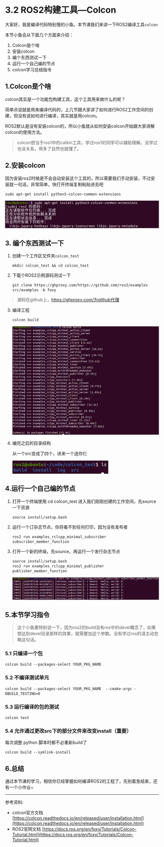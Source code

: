 # 3.2 ROS2构建工具—Colcon

大家好，我是编译代码特别慢的小鱼。本节课我们来讲一下ROS2编译工具`colcon`

本节小鱼会从下面几个方面来介绍：

1. Colcon是个啥
2. 安装colcon
3.  编个东西测试一下
4. 运行一个自己编的节点
5. colcon学习总结指令



## 1.Colcon是个啥

colcon其实是一个功能包构建工具，这个工具用来做什么的呢？

简单点说就是用来编译代码的，上几节跟大家讲了如何进行ROS2工作空间的创建，但没有说如何进行编译，其实就是用colcon。

ROS2默认是没有安装colcon的，所以小鱼就从如何安装colcon开始跟大家讲解colcon的使用方法。

> colcon想当于ros1中的catkin工具，学过ros1的同学可以辅助理解。没学过也没关系，用多了自然也就懂了。

## 2.安装colcon

因为安装ros2时候是不会自动安装这个工具的，所以需要我们手动安装，不过安装就一句话，非常简单，快打开终端复制粘贴进去吧

```
sudo apt-get install python3-colcon-common-extensions
```

![image-20210720210108894](3.3ROS2的编译器Colcon/imgs/image-20210720210108894.png)

## 3. 编个东西测试一下

1. 创建一个工作区文件夹`colcon_test`

   ```
   mkdir colcon_test && cd colcon_test
   ```

   

2. 下载个ROS2示例源码测试一下

   ```
   git clone https://ghproxy.com/https://github.com/ros2/examples src/examples -b foxy
   ```

> 源码在github上，https://ghproxy.com/为github代理

3. 编译工程

   ```
   colcon build
   ```

   ![image-20210720211422653](3.3ROS2的编译器Colcon/imgs/image-20210720211422653.png)

4. 编完之后的目录结构

   从一个src变成了四个，进来一个送你仨

   ![image-20210720211503413](3.3ROS2的编译器Colcon/imgs/image-20210720211503413.png)



## 4.运行一个自己编的节点

1. 打开一个终端使用 cd colcon_test 进入我们刚刚创建的工作空间，先source 一下资源

   ```
   source install/setup.bash
   ```

2. 运行一个订杂志节点，你将看不到任何打印，因为没有发布者

    ```
    ros2 run examples_rclcpp_minimal_subscriber subscriber_member_function
    ```
    
3. 打开一个新的终端，先source，再运行一个发行杂志节点

    ```
    source install/setup.bash
    ros2 run examples_rclcpp_minimal_publisher publisher_member_function
    ```

    ![image-20210720211959001](3.3ROS2的编译器Colcon/imgs/image-20210720211959001.png)



## 5.本节学习指令

> 这个小鱼要特别说一下，因为ros2的build没有ros中的devel概念了，如果想达到devel目录那样的效果，就需要加这个参数。没有学过ros的请主动忽略这句话。

### 5.1 只编译一个包

```
colcon build --packages-select YOUR_PKG_NAME 
```

### 5.2 不编译测试单元

```
colcon build --packages-select YOUR_PKG_NAME  --cmake-args -DBUILD_TESTING=0
```

### 5.3 运行编译的包的测试

```
colcon test
```

### 5.4 允许通过更改src下的部分文件来改变install（重要）

每次调整 python 脚本时都不必重新build了

```
colcon build --symlink-install
```



## 6.总结

通过本节课的学习，相信你已经掌握如何编译ROS2的工程了，先别着急结束，还有一个小作业~



-----

参考资料:

- colcon官方文档 [https://colcon.readthedocs.io/en/released/user/installation.html](https://colcon.readthedocs.io/en/released/user/installation.html)
- ROS2官网文档 [https://docs.ros.org/en/foxy/Tutorials/Colcon-Tutorial.html](https://docs.ros.org/en/foxy/Tutorials/Colcon-Tutorial.html)

